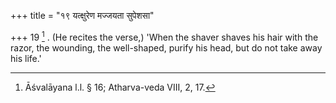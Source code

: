 +++
title = "१९ यत्क्षुरेण मज्जयता सुपेशसा"

+++
19 [^6] . (He recites the verse,) 'When the shaver shaves his hair with the razor, the wounding, the well-shaped, purify his head, but do not take away his life.'


[^6]:  Āśvalāyana l.l. § 16; Atharva-veda VIII, 2, 17.

